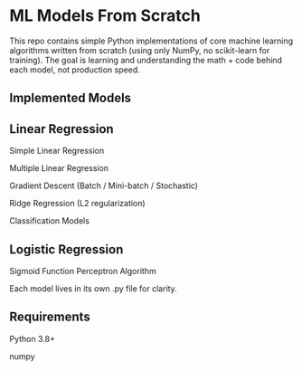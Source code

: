 # ML Models From Scratch

This repo contains simple Python implementations of core machine learning algorithms written from scratch (using only NumPy, no scikit-learn for training). The goal is learning and understanding the math + code behind each model, not production speed.

## Implemented Models

## Linear Regression

Simple Linear Regression

Multiple Linear Regression

Gradient Descent (Batch / Mini-batch / Stochastic)

Ridge Regression (L2 regularization)

Classification Models

## Logistic Regression
Sigmoid Function
Perceptron Algorithm

Each model lives in its own .py file for clarity.

## Requirements

Python 3.8+

numpy
